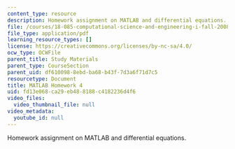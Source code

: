 ```yaml
---
content_type: resource
description: Homework assignment on MATLAB and differential equations.
file: /courses/18-085-computational-science-and-engineering-i-fall-2008/fd13e068ca29eb488188c4182236d4f6_matlab4.pdf
file_type: application/pdf
learning_resource_types: []
license: https://creativecommons.org/licenses/by-nc-sa/4.0/
ocw_type: OCWFile
parent_title: Study Materials
parent_type: CourseSection
parent_uid: df610098-8ebd-ba68-b43f-7d3a6f71d7c5
resourcetype: Document
title: MATLAB Homework 4
uid: fd13e068-ca29-eb48-8188-c4182236d4f6
video_files:
  video_thumbnail_file: null
video_metadata:
  youtube_id: null
---
```

Homework assignment on MATLAB and differential equations.